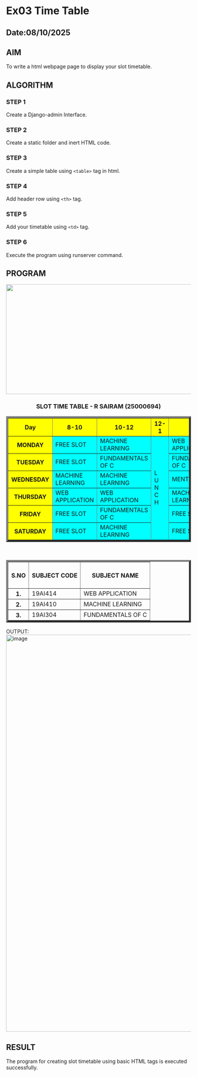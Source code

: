 # Ex03 Time Table
## Date:08/10/2025

## AIM
To write a html webpage page to display your slot timetable.

## ALGORITHM
### STEP 1
Create a Django-admin Interface.

### STEP 2
Create a static folder and inert HTML code.

### STEP 3
Create a simple table using ```<table>``` tag in html.

### STEP 4
Add header row using ```<th>``` tag.

### STEP 5
Add your timetable using ```<td>``` tag.

### STEP 6
Execute the program using runserver command.

## PROGRAM
<html> 
<head>
<title>Timetable</title>
</head>            
<title>Google <div class="Timetable"></div></title>
<body> 
 <center> 
 <img width="1988" height="299" alt="image" src="https://github.com/user-attachments/assets/1ad335e2-8d51-4961-ab48-2dc54e71b947" />
 </center>
  <h3 align="center">  SLOT TIME TABLE - R SAIRAM (25000694) </h3>
    <table align="center" border="5" cellpadding="6" cellspacing="2" bgcolor="cyan">
    <tr>
      <th bgcolor="yellow">Day</th>    
      <th bgcolor="yellow">8-10</th>
      <th bgcolor="yellow">10-12</th>
      <th bgcolor="yellow">12-1</th>
      <th bgcolor="yellow">1-3</th>
      <th bgcolor="yellow">3-5</th>
    </tr>
    <tr>
       <th bgcolor="yellow">MONDAY </th>
       <td>FREE SLOT  </td>
       <td>MACHINE LEARNING </td>
       <td rowspan="6">L<br>U<br>N<br>C<br>H </td>
       <td>WEB APPLICATION</td>
       <td>FUNDAMENTALS OF C</td>
    </tr>
    <tr>
        <th bgcolor="yellow">TUESDAY  </th>
        <td>FREE SLOT </td>
        <td>FUNDAMENTALS OF C</td>
        <td>FUNDAMENTALS OF C</td>
        <td>FREE SLOT </td>
     </tr> 
     <tr>
        <th bgcolor="yellow">WEDNESDAY </th>
        <td>MACHINE LEARNING</td>
        <td>MACHINE LEARNING</td>
        <td>MENTOR    </td>
        <td>WEB APPLICATION</td>
     </tr> 
     <tr>
        <th bgcolor="yellow">THURSDAY  </th>
        <td>WEB APPLICATION</td>
        <td>WEB APPLICATION</td>
        <td>MACHINE LEARNING</td>
        <td>FREE SLOT </td>
     </tr>
      <tr>
        <th bgcolor="yellow">FRIDAY    </th>
        <td>FREE SLOT</td>
        <td>FUNDAMENTALS OF C</td>
        <td>FREE SLOT</td>
        <td>WEB APPLICATION</td>
     </tr>
     <tr>
        <th bgcolor="yellow">SATURDAY  </th>
        <td>FREE SLOT</td>
        <td>MACHINE LEARNING</td>
        <td>FREE SLOT</td>
        <td>FUNDAMENTALS OF C</td>
     </tr>
    </table>
    <br> 
    <table border="5" cellpadding="7" cellspacing="2" align="center">
     <tr>
       <th><h4>S.NO</h4></th>    
       <th><h4>SUBJECT CODE </h4></th>
       <th><h4>SUBJECT NAME </h4></th>
     </tr>
     <tr>
        <th>1.</th>
        <td>19AI414</td>
        <td>WEB APPLICATION  </td>
     </tr>
     <tr>
         <th>2.</th>
         <td>19AI410</td>
         <td>MACHINE LEARNING  </td>
      </tr> 
      <tr>
         <th>3.</th>
         <td>19AI304</td>
         <td>FUNDAMENTALS OF C  </td>
      </tr> 
     </table>   
</body>
</html>

OUTPUT:
<img width="1920" height="1080" alt="image" src="https://github.com/user-attachments/assets/aaf9f31f-1e70-4f4e-a9ea-97996515497c" />


## RESULT
The program for creating slot timetable using basic HTML tags is executed successfully.
